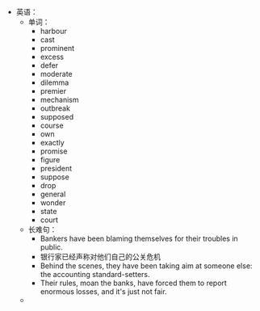 - 英语：
	- 单词：
		- harbour
		- cast
		- prominent
		- excess
		- defer
		- moderate
		- dilemma
		- premier
		- mechanism
		- outbreak
		- supposed
		- course
		- own
		- exactly
		- promise
		- figure
		- president
		- suppose
		- drop
		- general
		- wonder
		- state
		- court
	- 长难句：
		- Bankers have been blaming themselves for their troubles in public.
		- 银行家已经声称对他们自己的公关危机
		- Behind the scenes, they have been taking aim at someone else: the accounting standard-setters.
		- Their rules, moan the banks, have forced them to report enormous losses, and it's just not fair.
	-